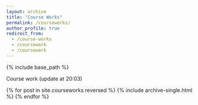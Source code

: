 ```yaml
---
layout: archive
title: "Course Works"
permalink: /courseworks/
author_profile: true
redirect_from:
  - /course-works
  - /coursework
  - /coursework
---
```


{% include base_path %}

Course work (update at 20:03)

{% for post in site.courseworks reversed %}
  {% include archive-single.html %}
{% endfor %}